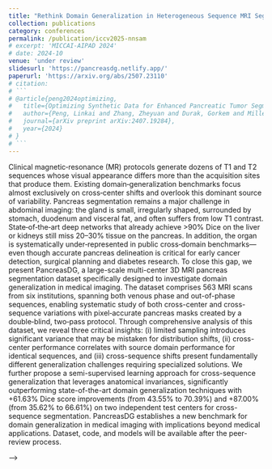 ```yaml
---
title: "Rethink Domain Generalization in Heterogeneous Sequence MRI Segmentation."
collection: publications
category: conferences
permalink: /publication/iccv2025-nnsam
# excerpt: 'MICCAI-AIPAD 2024'
# date: 2024-10
venue: 'under review'
slidesurl: 'https://pancreasdg.netlify.app/'
paperurl: 'https://arxiv.org/abs/2507.23110'
# citation: 
# ```
# @article{peng2024optimizing,
#   title={Optimizing Synthetic Data for Enhanced Pancreatic Tumor Segmentation},
#   author={Peng, Linkai and Zhang, Zheyuan and Durak, Gorkem and Miller, Frank H and Medetalibeyoglu, Alpay and Wallace, Michael B and Bagci, Ulas},
#   journal={arXiv preprint arXiv:2407.19284},
#   year={2024}
# }
# ```
---
```


Clinical magnetic‑resonance (MR) protocols generate dozens of T1 and T2 sequences whose visual appearance differs more than the acquisition sites that produce them. Existing domain‑generalization benchmarks focus almost exclusively on cross‑center shifts and overlook this dominant source of variability. Pancreas segmentation remains a major challenge in abdominal imaging: the gland is small, irregularly shaped, surrounded by stomach, duodenum and visceral fat, and often suffers from low T1 contrast. State‑of‑the‑art deep networks that already achieve >90% Dice on the liver or kidneys still miss 20–30% tissue on the pancreas. In addition, the organ is systematically under‑represented in public cross‑domain benchmarks—even though accurate pancreas delineation is critical for early cancer detection, surgical planning and diabetes research. To close this gap, we present PancreasDG, a large-scale multi-center 3D MRI pancreas segmentation dataset specifically designed to investigate domain generalization in medical imaging. The dataset comprises 563 MRI scans from six institutions, spanning both venous phase and out-of-phase sequences, enabling systematic study of both cross-center and cross-sequence variations with pixel‑accurate pancreas masks created by a double‑blind, two‑pass protocol. Through comprehensive analysis of this dataset, we reveal three critical insights: (i) limited sampling introduces significant variance that may be mistaken for distribution shifts, (ii) cross-center performance correlates with source domain performance for identical sequences, and (iii) cross-sequence shifts present fundamentally different generalization challenges requiring specialized solutions. We further propose a semi-supervised learning approach for cross-sequence generalization that leverages anatomical invariances, significantly outperforming state-of-the-art domain generalization techniques with +61.63% Dice score improvements (from 43.55% to 70.39%) and +87.00% (from 35.62% to 66.61%) on two independent test centers for cross-sequence segmentation. PancreasDG establishes a new benchmark for domain generalization in medical imaging with implications beyond medical applications. Dataset, code, and models will be available after the peer-review process.

<!-- ![aipad2024](/paper_figs/aipad2024.png) --> -->
